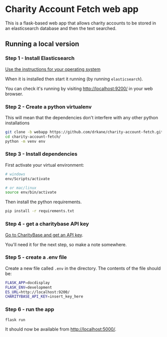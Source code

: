 # Charity Account Fetch web app

This is a flask-based web app that allows charity accounts to be
stored in an elasticsearch database and then the text searched.

## Running a local version

### Step 1 - Install Elasticsearch

[Use the instructions for your operating system](https://www.elastic.co/downloads/elasticsearch)

When it is installed then start it running (by running `elasticsearch`).

You can check it's running by visiting <http://localhost:9200/> in your web browser.

### Step 2 - Create a python virtualenv

This will mean that the dependencies don't interfere with any other
python installations

```sh
git clone -b webapp https://github.com/drkane/charity-account-fetch.git
cd charity-account-fetch/
python -m venv env
```

### Step 3 - Install dependencies

First activate your virtual environment:

```sh
# windows
env/Scripts/activate

# or mac/linux
source env/bin/activate
```

Then install the python requirements.

```sh
pip install -r requirements.txt
```

### Step 4 - get a charitybase API key

[Go to CharityBase and get an API key](https://charitybase.uk/api-portal/keys).

You'll need it for the next step, so make a note somewhere.

### Step 5 - create a .env file

Create a new file called `.env` in the directory. The contents of the file should
be:

```sh
FLASK_APP=docdisplay
FLASK_ENV=development
ES_URL=http://localhost:9200/
CHARITYBASE_API_KEY=insert_key_here
```

### Step 6 - run the app

```sh
flask run
```

It should now be available from <http://localhost:5000/>.

